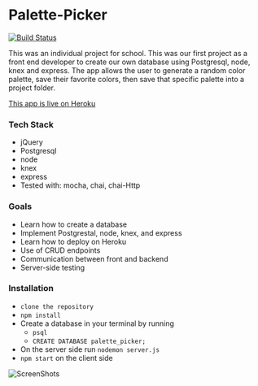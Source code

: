 # Palette-Picker

[![Build Status](https://travis-ci.org/nphan24/palette-picker.svg?branch=master)](https://travis-ci.org/nphan24/palette-picker)

This was an individual project for school. This was our first project as a front end developer to create our own database using Postgresql, node, knex and express. The app allows the user to generate a random color palette, save their favorite colors, then save that specific palette into a project folder. 

[This app is live on Heroku](https://nphan-palette-picker.herokuapp.com/)

### Tech Stack 

- jQuery
- Postgresql
- node
- knex
- express
- Tested with: mocha, chai, chai-Http

### Goals

- Learn how to create a database
- Implement Postgrestal, node, knex, and express
- Learn how to deploy on Heroku
- Use of CRUD endpoints
- Communication between front and backend
- Server-side testing

### Installation

- `clone the repository`
- `npm install`
- Create a database in your terminal by running
  - `psql`
  - `CREATE DATABASE palette_picker;`
- On the server side run `nodemon server.js`
- `npm start` on the client side

![ScreenShots](https://scontent-dfw5-1.xx.fbcdn.net/v/t1.0-9/34095994_10216963349979450_5626958700280283136_o.jpg?_nc_cat=0&oh=df9fd818b40f4e51289ba973e2738e4c&oe=5B7F9C19)

